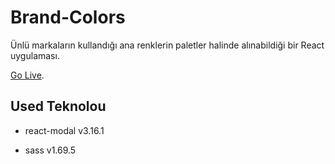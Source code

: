 
# Brand-Colors

Ünlü markaların kullandığı ana renklerin paletler halinde alınabildiği bir React uygulaması.

[Go Live](https://brand-colors-seven.vercel.app/).

## Used Teknolou

- react-modal v3.16.1

- sass v1.69.5

  
